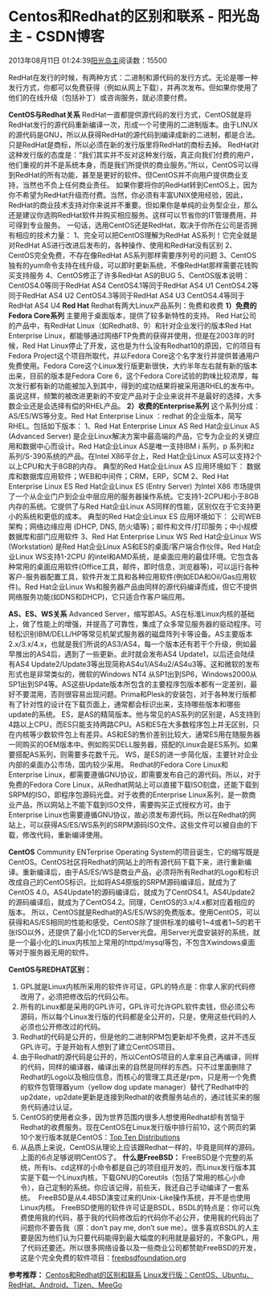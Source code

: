 
# Centos和Redhat的区别和联系 - 阳光岛主 - CSDN博客

2013年08月11日 01:24:39[阳光岛主](https://me.csdn.net/sunboy_2050)阅读数：15500


RedHat在发行的时候，有两种方式：二进制和源代码的发行方式。无论是哪一种发行方式，你都可以免费获得（例如从网上下载），并再次发布。但如果你使用了他们的在线升级（包括补丁）或咨询服务，就必须要付费。

**CentOS与Redhat关系**
RedHat一直都提供源代码的发行方式，CentOS就是将RedHat发行的源代码重新编译一次，形成一个可使用的二进制版本。由于LINUX的源代码是GNU，所以从获得RedHat的源代码到编译成新的二进制，都是合法。只是RedHat是商标，所以必须在新的发行版里将RedHat的商标去掉。
RedHat对这种发行版的态度是：“我们其实并不反对这种发行版，真正向我们付费的用户，他们重视的并不是系统本身，而是我们所提供的商业服务。”所以，CentOS可以得到RedHat的所有功能，甚至是更好的软件。但CentOS并不向用户提供商业支持，当然也不负上任何商业责任。
如果你要将你的RedHat转到CentOS上，因为你不希望为RedHat升级而付费。当然，你必须有丰富UNIX使用经验，因此，RedHat的商业技术支持对你来说并不重要。但如果你是单纯的业务型企业，那么还是建议你选购RedHat软件并购买相应服务。这样可以节省你的IT管理费用，并可得到专业服务。
一句话，选用CentOS还是RedHat，取决于你所在公司是否拥有相应的技术力量：
1、完全可以把CentOS理解为RedHat AS系列！它完全就是对RedHat AS进行改进后发布的，各种操作、使用和RedHat没有区别
2、CentOS完全免费，不存在像RedHat AS系列那样需要序列号的问题
3、CentOS独有的yum命令支持在线升级，可以即时更新系统，不像RedHat那样需要花钱购买支持服务
4、CentOS修正了许多RedHat AS的BUG
5、CentOS版本说明：
CentOS4.0等同于RedHat AS4
CentOS4.1等同于RedHat AS4 U1
CentOS4.2等同于RedHat AS4 U2
CentOS4.3等同于RedHat AS4 U3
CentOS4.4等同于RedHat AS4 U4
**Red Hat**
Redhat有两大Linux产品系列：免费和收费
**1）免费的Fedora Core系列**
主要用于桌面版本，提供了较多新特性的支持。
Red Hat公司的产品中，有RedHat Linux（如Redhat8、9）和针对企业发行的版本Red Hat Enterprise Linux，都能够通过网络FTP免费的获得并使用，但是在2003年的时候，Red Hat Linux停止了开发，这也是为什么没有Redhat10的原因，它的项目有Fedora Project这个项目所取代，并以Fedora Core这个名字发行并提供普通用户免费使用。Fedora Core这个Linux发行版更新很快，大约半年左右就有新的版本出来，目前的版本是Fedora Core 6，这个Fedora Core试验的韵味比较浓厚，每次发行都有新的功能被加入到其中，得到的成功结果将被采用道RHEL的发布中。虽说这样，频繁的被改进更新的不安定产品对于企业来说并不是最好的选择，大多数企业还是会选择有偿的RHEL产品。
**2）收费的Enterprise系列**
这个系列分成：AS/ES/WS等分支。Red Hat Enterprise Linux ：redhat 的企业版本，简写RHEL。包括如下版本：
1、Red Hat Enterprise Linux AS
Red Hat企业Linux AS (Advanced Server) 是企业Linux解决方案中最高端的产品，它专为企业的关键应用和数据中心而设计。Red Hat企业Linux AS是唯一支持IBM i 系列，p 系列和z 系列/S-390系统的产品。在Intel X86平台上，Red Hat企业Linux AS可以支持2个以上CPU和大于8GB的内存。
典型的Red Hat企业Linux AS 应用环境如下：
数据库和数据库应用软件；WEB和中间件；CRM，ERP，SCM
2、Red Hat Enterprise Linux ES Red Hat企业Linux ES (Entry Server)
为Intel X86 市场提供了一个从企业门户到企业中层应用的服务器操作系统。它支持1-2CPU和小于8GB内存的系统。它提供了与Red Hat企业Linux AS同样的性能，区别仅在于它支持更小的系统和更低的成本。
典型的Red Hat企业Linux ES 应用环境如下：
公司WEB架构；网络边缘应用 (DHCP, DNS, 防火墙等)；邮件和文件/打印服务；中小规模数据库和部门应用软件
3、Red Hat Enterprise Linux WS
Red Hat企业Linux WS (Workstation) 是Red Hat企业Linux AS和ES的桌面/客户端合作伙伴。Red Hat企业Linux WS支持1-2CPU 的intel和AMD系统，是桌面应用的最佳环境。它包含各种常用的桌面应用软件(Office工具，邮件，即时信息，浏览器等)，可以运行各种客户-服务器配置工具，软件开发工具和各种应用软件(例如EDA和Oil/Gas应用软件)。Red Hat企业Linux Ws和服务器产品由同样的源代码编译而成，但它不提供网络服务功能(如DNS和DHCP)，它只适合作客户端应用。

**AS、ES、WS关系**
Advanced Server，缩写即AS。AS在标准Linux内核的基础上，做了性能上的增强，并提高了可靠性，集成了众多常见服务器的驱动程序。可轻松识别IBM/DELL/HP等常见机架式服务器的磁盘阵列卡等设备。AS主要版本2.x/3.x/4.x，也就是我们所说的AS3/AS4，每一个版本还有若干个升级，例如最早推出的AS4后，遇到了一些更新。此时就会发布AS4 Update1，以后还会陆续有AS4 Update2/Update3等出现简称AS4u1/AS4u2/AS4u3等。这和微软的发布形式也是非常类似的，微软的Windows NT4 从SP1出到SP6，Windows2000从SP1出到SP4等。AS这些Update版本所包含的主要程序包版本都有一定差别，最好不要混用，否则很容易出现问题。Prima和Plesk的安装包，对于各种发行版都有了针对性的设计在下载页面上，通常都会标识出来，支持哪些版本和哪些update的系统。
ES，是AS的精简版本。他与常见的AS系列的区别是，AS支持到4路以上CPU，而ES只能支持两路CPU。AS和ES在大多数程序包上并无区别，只在内核等少数软件包上有差异。AS和ES的售价差别比较大，通常ES用在随服务器一同购买的OEM版本中。例如购买DELL服务器，搭配的Linux会是ES系列。如果要搭配AS系列，则需要多花数千元。
WS，是ES的进一步简化版，主要针对企业内部的桌面办公市场，国内较少采用。
Redhat的Fedora Core Linux和Enterprise Linux，都需要遵循GNU协议，即需要发布自己的源代码。所以，对于免费的Fedora Core Linux，从Redhat网站上可以直接下载ISO刻盘，还能下载到SRPM的ISO，即程序包源码光盘。对于收费的Enterprise Linux系列，是一款商业产品，所以网站上不能下载到ISO文件，需要购买正式授权方可。由于Enterprise Linux也需要遵循GNU协议，故必须发布源代码。所以在Redhat的网站上，可以获得AS/ES/WS系列的SRPM源码ISO文件。这些文件可以被自由的下载，修改代码，重新编译使用。

**CentOS**
Community ENTerprise Operating System的项目诞生，它的缩写既是CentOS。CentOS社区将Redhat的网站上的所有源代码下载下来，进行重新编译。重新编译后，由于AS/ES/WS是商业产品，必须将所有Redhat的Logo和标识改成自己的CentOS标识。比如将AS4原版的SRPM源码编译后，就成为了CentOS 4.0。AS4Update1的源码编译后，就成为了CentOS4.1。AS4Update2的源码编译后，就成为了CentOS4.2。同理，CentOS的3.x/4.x都对应着相应的版本。
所以，CentOS就是Redhat的AS/ES/WS的免费版本。使用CentOS，可以获得和AS/ES相同的性能和感受。CentOS除了提供标准的编号1~4或者1~5的若干张ISO以外，还提供了最小化1CD的Server光盘。用Server光盘安装好的系统，就是一个最小化的Linux内核加上常用的httpd/mysql等包，不包含Xwindows桌面等对于服务器无用的软件。

**CentOS与REDHAT区别：**
1. GPL就是Linux内核所采用的软件许可证，GPL的特点是：你拿人家的代码修改用了，必须把修改后的代码公布。
2. 所有的Linux都是采用的GPL许可，GPL许可允许GPL软件卖钱，但必须公布源码，所以每个Linux发行版的代码都是全公开的，只是，使用这些代码的人必须也公开修改过的代码。
3. Redhat的代码是公开的，但是他的二进制RPM包更新却不免费，这并不违反GPL许可。于是开始有人想到了建立CentOS项目。
4. 由于Redhat的源代码是公开的，所以CentOS项目的人拿来自己再编译，同样的代码，同样的编译器，编译出来的自然是同样的东西。只不过里面删除了Redhat的Logo以及相应信息，而核心的管理工具还是rpm，只是用一个免费的软件包管理器yum（yellow dog update manager）替代了Redhat中的up2date，up2date更新是连接到Redhat的收费服务站点的，通过钱买来的服务代码通过认证。
5. CentOS的使用者众多，因为世界范围内很多人想使用Redhat却有苦恼于Redhat的收费服务。现在CentOS在Linux发行版中排行前10，这个网页的第10个发行版本就是CentOS：[Top Ten Distributions](http://distrowatch.com/dwres.php?resource=major)
6. 从品质上来说，CentOS从理论上应该跟Redhat一样的，毕竟是同样的源码。
上面的6点足够说明CentOS了。
**什么是FreeBSD：**
FreeBSD是个完整的系统，所有ls、cd这样的小命令都是自己的项目组开发的，而Linux发行版本其实是下载一个Linux内核，下载GNU的Coreutils（包括了常用的核心小命令），自己定制的系统。你应该记得，前些天，我还自己手动编译了一套系统。  FreeBSD是从4.4BSD演变过来的Unix-Like操作系统，并不是也使用Linux内核。
FreeBSD使用的软件许可证是BSDL，BSDL的特点是：你可以免费使用我的代码，基于我的代码修改后的代码你不必公开，使用我的代码出了问题你不要告我（原：don’t pay me, don’t sue me）。很多喜欢BSDL的人主要是因为他们认为只要代码能得到最大幅度的利用就是最好的，不象GPL，用了代码还要还。所以很多网络设备以及一些商业公司都赞助FreeBSD的开发，这是个完全免费的软件项目：[freebsdfoundation.org](http://www.freebsdfoundation.org/donate/sponsors.shtml)


**参考推荐：**
[Centos和Redhat的区别和联系](http://www.linuxdiyf.com/viewarticle.php?id=218621)
[Linux发行版：CentOS、Ubuntu、RedHat、Android、Tizen、MeeGo](Linux%E5%8F%91%E8%A1%8C%E7%89%88%EF%BC%9ACentOS%E3%80%81Ubuntu%E3%80%81RedHat%E3%80%81Android%E3%80%81Tizen%E3%80%81MeeGo)



